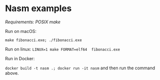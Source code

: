 # Nasm examples

*Requirements: POSIX make*

Run on macOS:

`make fibonacci.exe; ./fibonacci.exe`

Run on linux: 
`LINUX=1 make FORMAT=elf64  fibonacci.exe`

Run in Docker:

`docker build -t nasm .; docker run -it nasm` and then run the command above.

